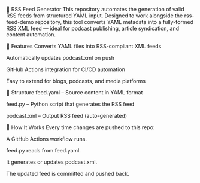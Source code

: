 📰 RSS Feed Generator
This repository automates the generation of valid RSS feeds from structured YAML input. Designed to work alongside the rss-feed-demo repository, this tool converts YAML metadata into a fully-formed RSS XML feed — ideal for podcast publishing, article syndication, and content automation.

🔧 Features
Converts YAML files into RSS-compliant XML feeds

Automatically updates podcast.xml on push

GitHub Actions integration for CI/CD automation

Easy to extend for blogs, podcasts, and media platforms

📁 Structure
feed.yaml – Source content in YAML format

feed.py – Python script that generates the RSS feed

podcast.xml – Output RSS feed (auto-generated)

🚀 How It Works
Every time changes are pushed to this repo:

A GitHub Actions workflow runs.

feed.py reads from feed.yaml.

It generates or updates podcast.xml.

The updated feed is committed and pushed back.
